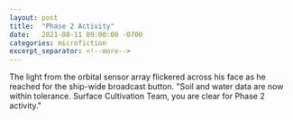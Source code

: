 ```yaml
---
layout: post
title:  "Phase 2 Activity"
date:   2021-08-11 09:00:00 -0700
categories: microfiction
excerpt_separator: <!--more-->
---
```

The light from the orbital sensor array flickered across his face as he reached for the ship-wide broadcast button. "Soil and water data are now within tolerance. Surface Cultivation Team, you are clear for Phase 2 activity."